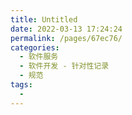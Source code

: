 ```yaml
---
title: Untitled
date: 2022-03-13 17:24:24
permalink: /pages/67ec76/
categories: 
  - 软件服务
  - 软件开发 - 针对性记录
  - 规范
tags: 
  - 
---
```

